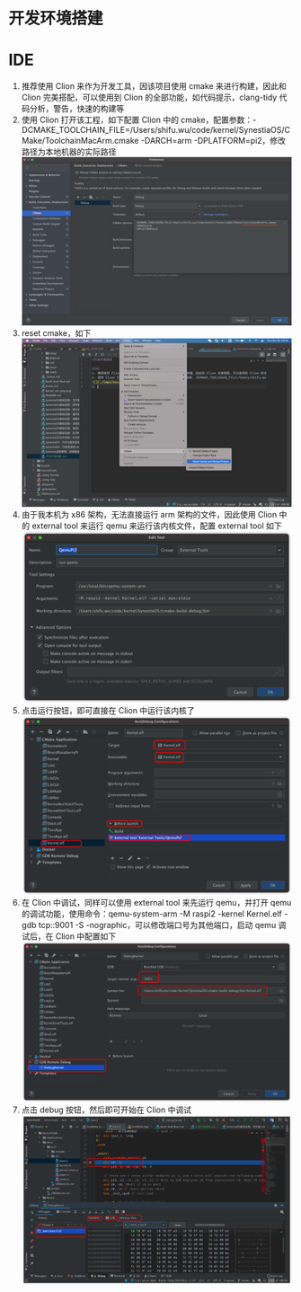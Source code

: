 # 开发环境搭建

# IDE
1. 推荐使用 Clion 来作为开发工具，因该项目使用 cmake 来进行构建，因此和 Clion 完美搭配，可以使用到 Clion 的全部功能，如代码提示，clang-tidy 代码分析，警告，快速的构建等
2. 使用 Clion 打开该工程，如下配置 Clion 中的 cmake，配置参数：-DCMAKE_TOOLCHAIN_FILE=/Users/shifu.wu/code/kernel/SynestiaOS/CMake/ToolchainMacArm.cmake -DARCH=arm -DPLATFORM=pi2，修改路径为本地机器的实际路径
![](./imgs/env/clion_cmake.png)
3. reset cmake，如下
![](./imgs/env/reset_cmake.png)
4. 由于我本机为 x86 架构，无法直接运行 arm 架构的文件，因此使用 Clion 中的 external tool 来运行 qemu 来运行该内核文件，配置 external tool 如下
![](./imgs/env/external_tool.png)
5. 点击运行按钮，即可直接在 Clion 中运行该内核了
![](./imgs/env/run_qemu.png)
6. 在 Clion 中调试，同样可以使用 external tool 来先运行 qemu，并打开 qemu 的调试功能，使用命令：qemu-system-arm -M raspi2 -kernel Kernel.elf -gdb tcp::9001 -S -nographic，可以修改端口号为其他端口，启动 qemu 调试后，在 Clion 中配置如下
![](./imgs/env/clion_debug.png)
7. 点击 debug 按钮，然后即可开始在 Clion 中调试
![](./imgs/env/debug.png)
